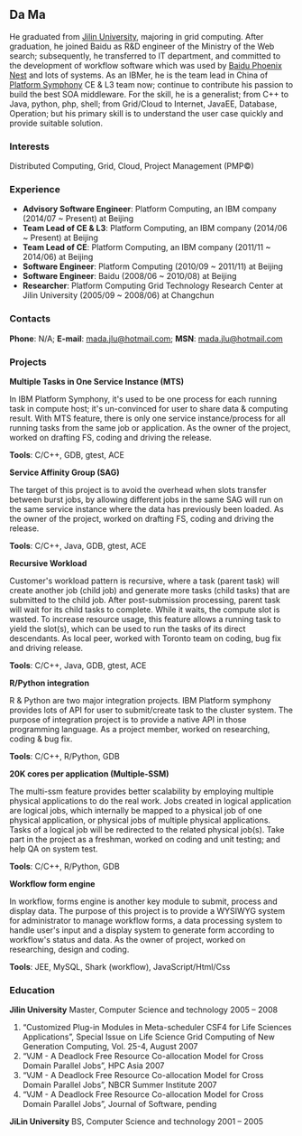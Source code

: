## Da Ma

He graduated from [Jilin University](http://www.jlu.edu.cn/newjlu/), majoring in grid computing. After graduation, he joined Baidu as R&D engineer of the Ministry of the Web search; subsequently, he transferred to IT department, and committed to the development of workflow software which was used by [Baidu Phoenix Nest](http://e.baidu.com/) and lots of systems. As an IBMer, he is the team lead in China of [Platform Symphony](http://www-03.ibm.com/systems/technicalcomputing/platformcomputing/products/symphony/index.html) CE & L3 team now; continue to contribute his passion to build the best SOA middleware. For the skill, he is a generalist; from C++ to Java, python, php, shell; from Grid/Cloud to Internet, JavaEE, Database, Operation; but his primary skill is to understand the user case quickly and provide suitable solution.

### Interests

Distributed Computing, Grid, Cloud, Project Management (PMP©) 

### Experience

* **Advisory Software Engineer**: Platform Computing, an IBM company (2014/07 ~ Present) at Beijing
* **Team Lead of CE & L3**: Platform Computing, an IBM company (2014/06 ~ Present) at Beijing
* **Team Lead of CE**: Platform Computing, an IBM company (2011/11 ~ 2014/06) at Beijing
* **Software Engineer**: Platform Computing (2010/09 ~ 2011/11) at Beijing
* **Software Engineer**: Baidu (2008/06 ~ 2010/08) at Beijing
* **Researcher**: Platform Computing Grid Technology Research Center at Jilin University (2005/09 ~ 2008/06) at Changchun

### Contacts

**Phone**: N/A; **E-mail**: <mada.jlu@hotmail.com>; **MSN**: <mada.jlu@hotmail.com> 

### Projects

__Multiple Tasks in One Service Instance (MTS)__

In IBM Platform Symphony, it's used to be one process for each running task in compute
host; it's un-convinced for user to share data & computing result. With MTS feature, there
is only one service instance/process for all running tasks from the same job or application.
As the owner of the project, worked on drafting FS, coding and driving the release.

__Tools__: C/C++, GDB, gtest, ACE

__Service Affinity Group (SAG)__

The target of this project is to avoid the overhead when slots transfer between burst jobs,
by allowing different jobs in the same SAG will run on the same service instance where the
data has previously been loaded. As the owner of the project, worked on drafting FS,
coding and driving the release.

__Tools__: C/C++, Java, GDB, gtest, ACE

__Recursive Workload__

Customer's workload pattern is recursive, where a task (parent task) will create another
job (child job) and generate more tasks (child tasks) that are submitted to the child job.
After post-submission processing, parent task will wait for its child tasks to complete.
While it waits, the compute slot is wasted. To increase resource usage, this feature allows
a running task to yield the slot(s), which can be used to run the tasks of its direct
descendants. As local peer, worked with Toronto team on coding, bug fix and driving
release.

__Tools__: C/C++, Java, GDB, gtest, ACE

__R/Python integration__

R & Python are two major integration projects. IBM Platform symphony provides lots of
API for user to submit/create task to the cluster system. The purpose of integration
project is to provide a native API in those programming language. As a project member,
worked on researching, coding & bug fix.

__Tools__: C/C++, R/Python, GDB

__20K cores per application (Multiple-SSM)__

The multi-ssm feature provides better scalability by employing multiple physical
applications to do the real work. Jobs created in logical application are logical jobs, which
internally be mapped to a physical job of one physical application, or physical jobs of
multiple physical applications. Tasks of a logical job will be redirected to the related
physical job(s). Take part in the project as a freshman, worked on coding and unit testing;
and help QA on system test.

__Tools__: C/C++, R/Python, GDB

__Workflow form engine__

In workflow, forms engine is another key module to submit, process and display data. The
purpose of this project is to provide a WYSIWYG system for administrator to manage
workflow forms, a data processing system to handle user's input and a display system to
generate form according to workflow's status and data. As the owner of project, worked
on researching, design and coding.

__Tools__: JEE, MySQL, Shark (workflow), JavaScript/Html/Css

### Education

__Jilin University__
Master, Computer Science and technology 2005 – 2008

1. “Customized Plug-in Modules in Meta-scheduler CSF4 for Life Sciences Applications”, Special Issue on Life Science Grid Computing of New Generation Computing, Vol. 25-4, August 2007
2. “VJM - A Deadlock Free Resource Co-allocation Model for Cross Domain Parallel Jobs”, HPC Asia 2007
3. “VJM - A Deadlock Free Resource Co-allocation Model for Cross Domain Parallel Jobs”, NBCR Summer Institute 2007
4. “VJM - A Deadlock Free Resource Co-allocation Model for Cross Domain
Parallel Jobs”, Journal of Software, pending

__JiLin University__
BS, Computer Science and technology 2001 – 2005

